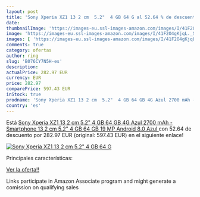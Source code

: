 ```yaml
---
layout: post
title: 'Sony Xperia XZ1 13 2 cm  5.2"  4 GB 64 G al 52.64 % de descuento'
date: 
thumbnailImage: 'https://images-eu.ssl-images-amazon.com/images/I/41F2O4gKjqL._SL200_.jpg'
image: 'https://images-eu.ssl-images-amazon.com/images/I/41F2O4gKjqL._SL200_.jpg'
images: [ 'https://images-eu.ssl-images-amazon.com/images/I/41F2O4gKjqL._SL200_.jpg' ]
comments: true
category: ofertas
author: ring
slug: 'B076CY7N5H-es'
description:
actualPrice: 282.97 EUR
currency: EUR
price: 282.97
comparePrice: 597.43 EUR
inStock: true
prodname: 'Sony Xperia XZ1 13 2 cm  5.2"  4 GB 64 GB 4G Azul 2700 mAh - Smartphone  13 2 cm  5.2"   4 GB  64 GB  19 MP  Android 8.0  Azul '
country: 'es'
---
```


Está [Sony Xperia XZ1 13 2 cm  5.2"  4 GB 64 GB 4G Azul 2700 mAh - Smartphone  13 2 cm  5.2"   4 GB  64 GB  19 MP  Android 8.0  Azul ](https://www.amazon.es/dp/B076CY7N5H/?tag=tolees-21) con 52.64 de descuento por 282.97 EUR (original: 597.43 EUR) en el siguiente enlace!

[![Sony Xperia XZ1 13 2 cm  5.2"  4 GB 64 G](https://images-eu.ssl-images-amazon.com/images/I/41F2O4gKjqL._SL200_.jpg)](https://www.amazon.es/dp/B076CY7N5H/?tag=tolees-21)

Principales características:


[Ver la oferta!!](https://www.amazon.es/dp/B076CY7N5H/?tag=tolees-21)

Links participate in Amazon Associate program and might generate a comission on qualifying sales


